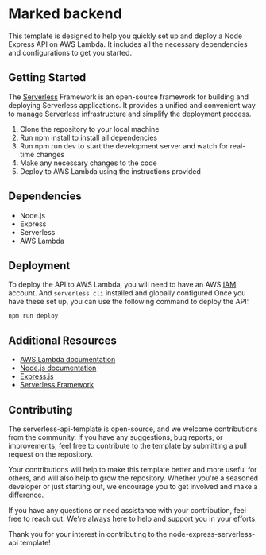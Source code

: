 # Marked backend

This template is designed to help you quickly set up and deploy a Node Express API on AWS Lambda. It includes all the necessary dependencies and configurations to get you started.

## Getting Started

The [Serverless](https://www.serverless.com/) Framework is an open-source framework for building and deploying Serverless applications. It provides a unified and convenient way to manage Serverless infrastructure and simplify the deployment process.

1. Clone the repository to your local machine
2. Run npm install to install all dependencies
3. Run npm run dev to start the development server and watch for real-time changes
4. Make any necessary changes to the code
5. Deploy to AWS Lambda using the instructions provided

## Dependencies

-  Node.js
-  Express
-  Serverless
-  AWS Lambda

## Deployment

To deploy the API to AWS Lambda, you will need to have an AWS [IAM](https://aws.amazon.com/iam/) account. And `serverless cli` installed and globally configured Once you have these set up, you can use the following command to deploy the API:

```shell
npm run deploy
```

## Additional Resources

-  [AWS Lambda documentation](https://aws.amazon.com/lambda/)
-  [Node.js documentation](https://nodejs.org/en/docs/)
-  [Express.js](https://expressjs.com/)
-  [Serverless Framework](https://www.serverless.com/)

## Contributing

The serverless-api-template is open-source, and we welcome contributions from the community. If you have any suggestions, bug reports, or improvements, feel free to contribute to the template by submitting a pull request on the repository.

Your contributions will help to make this template better and more useful for others, and will also help to grow the repository. Whether you're a seasoned developer or just starting out, we encourage you to get involved and make a difference.

If you have any questions or need assistance with your contribution, feel free to reach out. We're always here to help and support you in your efforts.

Thank you for your interest in contributing to the node-express-serverless-api template!
